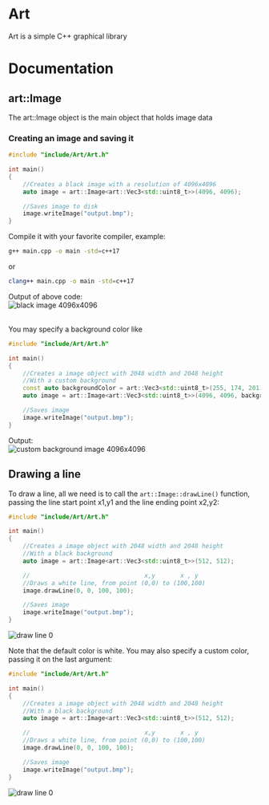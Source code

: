 # Art
Art is a simple C++ graphical library

# Documentation

## art::Image

The art::Image object is the main object that holds image data

### Creating an image and saving it

```cpp
#include "include/Art/Art.h"

int main()
{
    //Creates a black image with a resolution of 4096x4096
    auto image = art::Image<art::Vec3<std::uint8_t>>(4096, 4096); 

    //Saves image to disk
    image.writeImage("output.bmp");
}
```

Compile it with your favorite compiler, example:
```bash
g++ main.cpp -o main -std=c++17
```
or 
```bash
clang++ main.cpp -o main -std=c++17
```

Output of above code:
<br/>
![black image 4096x4096](https://i.imgur.com/5i54mrG.png)

<br/>
You may specify a background color like
<br/>

```cpp
#include "include/Art/Art.h"

int main()
{
    //Creates a image object with 2048 width and 2048 height
    //With a custom background
    const auto backgroundColor = art::Vec3<std::uint8_t>(255, 174, 201);
    auto image = art::Image<art::Vec3<std::uint8_t>>(4096, 4096, backgroundColor);

    //Saves image
    image.writeImage("output.bmp");
}
```

Output:
<br/>
![custom background image 4096x4096](https://i.imgur.com/I7MEgmx.png)
<br/>

## Drawing a line

To draw a line, all we need is to call the ```art::Image::drawLine()``` function, passing the line start point x1,y1 and the line ending point x2,y2:

```cpp
#include "include/Art/Art.h"

int main()
{
    //Creates a image object with 2048 width and 2048 height
    //With a black background
    auto image = art::Image<art::Vec3<std::uint8_t>>(512, 512);

    //                                x,y       x , y
    //Draws a white line, from point (0,0) to (100,100)
    image.drawLine(0, 0, 100, 100);

    //Saves image
    image.writeImage("output.bmp");
}
```

![draw line 0](https://i.imgur.com/Rjwaoee.png)

Note that the default color is white.
You may also specify a custom color, passing it on the last argument:

```cpp
#include "include/Art/Art.h"

int main()
{
    //Creates a image object with 2048 width and 2048 height
    //With a black background
    auto image = art::Image<art::Vec3<std::uint8_t>>(512, 512);

    //                                x,y       x , y
    //Draws a white line, from point (0,0) to (100,100)
    image.drawLine(0, 0, 100, 100);

    //Saves image
    image.writeImage("output.bmp");
}
```

![draw line 0](https://i.imgur.com/5cJ2cGj.png)

